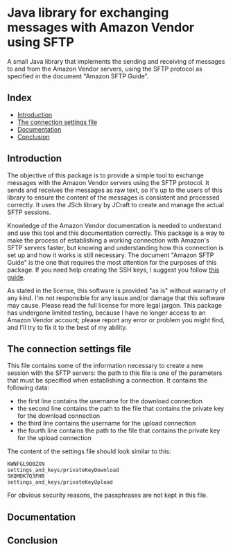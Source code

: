 # Java library for exchanging messages with Amazon Vendor using SFTP
A small Java library that implements the sending and receiving of messages to and from the Amazon Vendor servers, using the SFTP protocol as specified in the document "Amazon SFTP Guide".

## Index
* [Introduction](#introduction)
* [The connection settings file](#the-connection-settings-file)
* [Documentation](#documentation)
* [Conclusion](#conclusion)

## Introduction
The objective of this package is to provide a simple tool to exchange messages with the Amazon Vendor servers using the SFTP protocol. It sends and receives the messages as raw text, so it's up to the users of this library to ensure the content of the messages is consistent and processed correctly. It uses the JSch library by JCraft to create and manage the actual SFTP sessions.

Knowledge of the Amazon Vendor documentation is needed to understand and use this tool and this documentation correctly. This package is a way to make the process of establishing a working connection with Amazon's SFTP servers faster, but knowing and understanding how this connection is set up and how it works is still necessary. The document "Amazon SFTP Guide" is the one that requires the most attention for the purposes of this package. If you need help creating the SSH keys, I suggest you follow [this guide](https://www.ssh.com/ssh/keygen/).

As stated in the license, this software is provided "as is" without warranty of any kind. I'm not responsible for any issue and/or damage that this software may cause. Please read the full license for more legal jargon. This package has undergone limited testing, because I have no longer access to an Amazon Vendor account; please report any error or problem you might find, and I'll try to fix it to the best of my ability.

## The connection settings file
This file contains some of the information necessary to create a new session with the SFTP servers: the path to this file is one of the parameters that must be specified when establishing a connection. It contains the following data:
* the first line contains the username for the download connection
* the second line contains the path to the file that contains the private key for the download connection
* the third line contains the username for the upload connection
* the fourth line contains the path to the file that contains the private key for the upload connection

The content of the settings file should look similar to this:
```
KWNFGL9Q0ZXN
settings_and_keys/privateKeyDownload
SKQMDK7Q3FHB
settings_and_keys/privateKeyUpload
```

For obvious security reasons, the passphrases are not kept in this file.

## Documentation

## Conclusion
